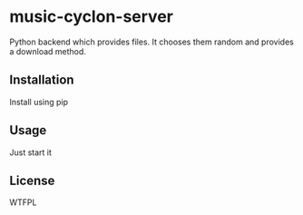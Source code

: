 # music-cyclon-server

Python backend which provides files. It chooses them random and provides a download method.

## Installation

Install using pip

## Usage

Just start it

## License

WTFPL